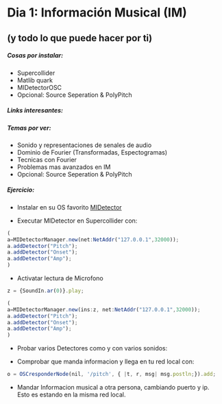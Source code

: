 
# Dia 1: Información Musical (IM)
(y todo lo que puede hacer por ti)
---

##### Cosas por instalar:
* Supercollider
* Matlib quark
* MIDetectorOSC
* Opcional: Source Seperation & PolyPitch

##### Links interesantes:


##### Temas por ver:
* Sonido y representaciones de senales de audio
* Dominio de Fourier (Transformadas, Espectogramas)
* Tecnicas con Fourier
* Problemas mas avanzados en IM
* Opcional: Source Seperation & PolyPitch

##### Ejercicio:

- Instalar en su OS favorito [MIDetector](https://github.com/beangoben/MIDetectorOSC)

- Executar MIDetector en Supercollider con:

```javascript
(
a=MIDetectorManager.new(net:NetAddr("127.0.0.1",32000));
a.addDetector("Pitch");
a.addDetector("Onset");
a.addDetector("Amp");
)
```

- Activatar lectura de Microfono

```javascript
z = {SoundIn.ar(0)}.play;

(
a=MIDetectorManager.new(ins:z, net:NetAddr("127.0.0.1",32000));
a.addDetector("Pitch");
a.addDetector("Onset");
a.addDetector("Amp");
)
```

- Probar varios Detectores como y con varios sonidos:



- Comprobar que manda informacion y llega en tu red local con:

```javascript
o = OSCresponderNode(nil, '/pitch', { |t, r, msg| msg.postln;}).add;
```

- Mandar Informacion musical a otra persona, cambiando puerto y ip. Esto es estando en la misma red local.









